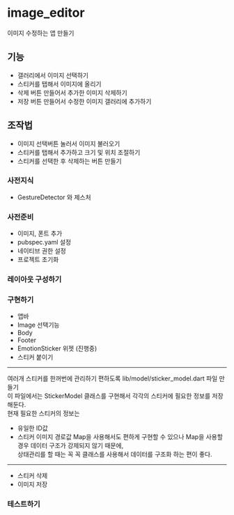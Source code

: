 # image_editor

이미지 수정하는 앱 만들기

## 기능

- 갤러리에서 이미지 선택하기
- 스티커를 탭해서 이미지에 올리기
- 삭제 버튼 만들어서 추가한 이미지 삭제하기
- 저장 버튼 만들어서 수정한 이미지 갤러리에 추가하기

## 조작법

- 이미지 선택버튼 눌러서 이미지 불러오기
- 스티커를 탭해서 추가하고 크기 및 위치 조절하기
- 스티커를 선택한 후 삭제하는 버튼 만들기

### 사전지식

- GestureDetector 와 제스처

### 사전준비

- 이미지, 폰트 추가
- pubspec.yaml 설정
- 네이티브 권한 설정
- 프로젝트 초기화

### 레이아웃 구성하기

### 구현하기

- 앱바
- Image 선택기능
- Body
- Footer
- EmotionSticker 위젯 (진행중)
- 스티커 붙이기
---
여러개 스티커를 한꺼번에 관리하기 편하도록 lib/model/sticker_model.dart 파일 만들기 <br>
이 파일에서는 StickerModel 클래스를 구현해서 각각의 스티커에 필요한 정보를 저장해둔다.<br>
현재 필요한 스티커의 정보는
- 유일한 ID값
- 스티커 이미지 경로값
  Map을 사용해서도 편하게 구현할 수 있으나 Map을 사용할 경우 데이터 구조가 강제되지 않기 때문에,<br>
  상태관리를 할 때는 꼭 꼭 클래스를 사용해서 데이터를 구조화 하는 편이 좋다.<br>
---
- 스티커 삭제
- 이미지 저장

### 테스트하기